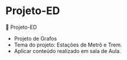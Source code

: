 # Projeto-ED
🏁 Projeto-ED

- Projeto de Grafos
- Tema do projeto: Estações de Metrô e Trem.
- Aplicar conteúdo realizado em sala de Aula.
